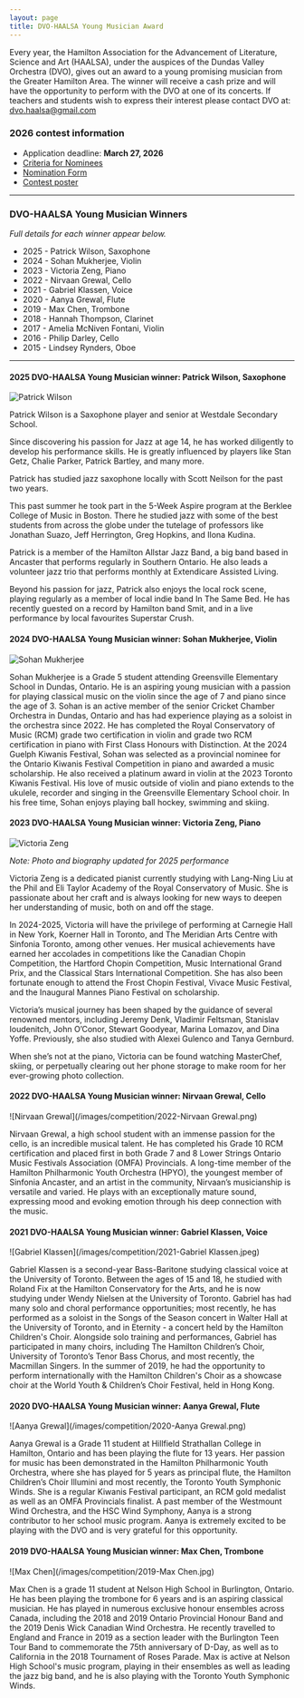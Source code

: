 ```yaml
---
layout: page
title: DVO-HAALSA Young Musician Award
---
```


Every year, the Hamilton Association for the Advancement of Literature, Science and Art (HAALSA), under the auspices of the Dundas Valley Orchestra (DVO), gives out an award to a young promising musician from the Greater Hamilton Area. The winner will receive a cash prize and will have the opportunity to perform with the DVO at one of its concerts. If teachers and students wish to express their interest please contact DVO at: [dvo.haalsa@gmail.com](mailto:dvo.haalsa@gmail.com)

### 2026 contest information

* Application deadline: **March 27, 2026**
* [Criteria for Nominees](/images/competition/2026/DVO-HAALSA%20Award%20Criteria%20for%20Nominee%202026.docx)
* [Nomination Form](/images/competition/2026/DVO-HAALSA%20Award%20Nomination%20Form%202026.docx)
* [Contest poster](/images/competition/2026/DVO%20HAALSA%20Award%20Poster%202026.pdf)

***

### DVO-HAALSA Young Musician Winners

*Full details for each winner appear below.*

* 2025 - Patrick Wilson, Saxophone
* 2024 - Sohan Mukherjee, Violin
* 2023 - Victoria Zeng, Piano
* 2022 - Nirvaan Grewal, Cello
* 2021 - Gabriel Klassen, Voice
* 2020 - Aanya Grewal, Flute
* 2019 - Max Chen, Trombone
* 2018 - Hannah Thompson, Clarinet
* 2017 - Amelia McNiven Fontani, Violin
* 2016 - Philip Darley, Cello
* 2015 - Lindsey Rynders, Oboe

***

#### 2025 DVO-HAALSA Young Musician winner: Patrick Wilson, Saxophone

![Patrick Wilson](/images/competition/2025/2025-Patrick%20Wilson.jpg)

Patrick Wilson is a Saxophone player and senior at Westdale Secondary School.

Since discovering his passion for Jazz at age 14, he has worked diligently to develop his
performance skills. He is greatly influenced by players like Stan Getz, Chalie Parker,
Patrick Bartley, and many more.

Patrick has studied jazz saxophone locally with Scott Neilson for the past two years.

This past summer he took part in the 5-Week Aspire program at the Berklee College of
Music in Boston. There he studied jazz with some of the best students from across the
globe under the tutelage of professors like Jonathan Suazo, Jeff Herrington, Greg Hopkins,
and Ilona Kudina.

Patrick is a member of the Hamilton Allstar Jazz Band, a big band based in Ancaster that
performs regularly in Southern Ontario. He also leads a volunteer jazz trio that performs
monthly at Extendicare Assisted Living.

Beyond his passion for jazz, Patrick also enjoys the local rock scene, playing regularly as a
member of local indie band In The Same Bed. He has recently guested on a record by
Hamilton band Smit, and in a live performance by local favourites Superstar Crush.

#### 2024 DVO-HAALSA Young Musician winner: Sohan Mukherjee, Violin

![Sohan Mukherjee](/images/competition/2024/2024-Sohan%20Mukherjee.jpeg)

Sohan Mukherjee is a Grade 5 student attending Greensville Elementary School in Dundas, Ontario.  He is an aspiring young musician with a passion for playing classical music on the violin since the age of 7 and piano since the age of 3.  Sohan is an active member of the senior Cricket Chamber Orchestra in Dundas, Ontario and has had experience playing as a soloist in the orchestra since 2022. He has completed the Royal Conservatory of Music (RCM) grade two certification in violin and grade two RCM certification in piano with First Class Honours with Distinction. At the 2024 Guelph Kiwanis Festival, Sohan was selected as a provincial nominee for the Ontario Kiwanis Festival Competition in piano and awarded a music scholarship.  He also received a platinum award in violin at the 2023 Toronto Kiwanis Festival.  His love of music outside of violin and piano extends to the ukulele, recorder and singing in the Greensville Elementary School choir.  In his free time, Sohan enjoys playing ball hockey, swimming and skiing.

#### 2023 DVO-HAALSA Young Musician winner: Victoria Zeng, Piano

![Victoria Zeng](/images/competition/2025/2023-Victoria%20Zeng%20in%202025.jpeg)

*Note: Photo and biography updated for 2025 performance*

Victoria Zeng is a dedicated pianist currently studying with Lang-Ning Liu at the Phil and
Eli Taylor Academy of the Royal Conservatory of Music. She is passionate about her craft
and is always looking for new ways to deepen her understanding of music, both on and off
the stage.

In 2024-2025, Victoria will have the privilege of performing at Carnegie Hall in New York,
Koerner Hall in Toronto, and The Meridian Arts Centre with Sinfonia Toronto, among other
venues. Her musical achievements have earned her accolades in competitions like the
Canadian Chopin Competition, the Hartford Chopin Competition, Music International
Grand Prix, and the Classical Stars International Competition. She has also been fortunate
enough to attend the Frost Chopin Festival, Vivace Music Festival, and the Inaugural
Mannes Piano Festival on scholarship.

Victoria’s musical journey has been shaped by the guidance of several renowned mentors,
including Jeremy Denk, Vladimir Feltsman, Stanislav Ioudenitch, John O’Conor, Stewart
Goodyear, Marina Lomazov, and Dina Yoffe. Previously, she also studied with Alexei
Gulenco and Tanya Gernburd.

When she’s not at the piano, Victoria can be found watching MasterChef, skiing, or
perpetually clearing out her phone storage to make room for her ever-growing photo
collection.

#### 2022 DVO-HAALSA Young Musician winner: Nirvaan Grewal, Cello

![Nirvaan Grewal](/images/competition/2022-Nirvaan Grewal.png)

Nirvaan Grewal, a high school student with an immense passion for the cello, is an incredible musical talent. He has completed his Grade 10 RCM certification and placed first in both Grade 7 and 8 Lower Strings Ontario Music Festivals Association (OMFA) Provincials. A long-time member of the Hamilton Philharmonic Youth Orchestra (HPYO), the youngest member of Sinfonia Ancaster, and an artist in the community, Nirvaan’s musicianship is versatile and varied. He plays with an exceptionally mature sound, expressing mood and evoking emotion through his deep connection with the music.

#### 2021 DVO-HAALSA Young Musician winner: Gabriel Klassen, Voice

![Gabriel Klassen](/images/competition/2021-Gabriel Klassen.jpeg)

Gabriel Klassen is a second-year Bass-Baritone studying classical voice at the University of Toronto. Between the ages of 15 and 18, he studied with Roland Fix at the Hamilton Conservatory for the Arts, and he is now studying under Wendy Nielsen at the University of Toronto. Gabriel has had many solo and choral performance opportunities; most recently, he has performed as a soloist in the Songs of the Season concert in Walter Hall at the University of Toronto, and in Eternity - a concert held by the Hamilton Children's Choir. Alongside solo training and performances, Gabriel has participated in many choirs, including The Hamilton Children’s Choir, University of Toronto’s Tenor Bass Chorus, and most recently, the Macmillan Singers. In the summer of 2019, he had the opportunity to perform internationally with the Hamilton Children's Choir as a showcase choir at the World Youth & Children’s Choir Festival, held in Hong Kong.

#### 2020 DVO-HAALSA Young Musician winner: Aanya Grewal, Flute

![Aanya Grewal](/images/competition/2020-Aanya Grewal.png)

Aanya Grewal is a Grade 11 student at Hillfield Strathallan College in Hamilton, Ontario and has been playing the flute for 13 years. Her passion for music has been demonstrated in the Hamilton Philharmonic Youth Orchestra, where she has played for 5 years as principal flute, the Hamilton Children’s Choir Illumini and most recently, the Toronto Youth Symphonic Winds. She is a regular Kiwanis Festival participant, an RCM gold medalist as well as an OMFA Provincials finalist. A past member of the Westmount Wind Orchestra, and the HSC Wind Symphony, Aanya is a strong contributor to her school music program. Aanya is extremely excited to be playing with the DVO and is very grateful for this opportunity.

#### 2019 DVO-HAALSA Young Musician winner: Max Chen, Trombone

![Max Chen](/images/competition/2019-Max Chen.jpg)

Max Chen is a grade 11 student at Nelson High School in Burlington, Ontario. He has been playing the trombone for 6 years and is an aspiring classical musician. He has played in numerous exclusive honour ensembles across Canada, including the 2018 and 2019 Ontario Provincial Honour Band and the 2019 Denis Wick Canadian Wind Orchestra. He recently travelled to England and France in 2019 as a section leader with the Burlington Teen Tour Band to commemorate the 75th anniversary of D-Day, as well as to California in the 2018 Tournament of Roses Parade. Max is active at Nelson High School's music program, playing in their ensembles as well as leading the jazz big band, and he is also playing with the Toronto Youth Symphonic Winds.
